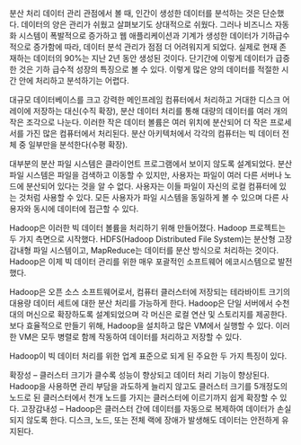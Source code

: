 분산 처리
데이터 관리 관점에서 볼 때, 인간이 생성한 데이터를 분석하는 것은 단순했다. 데이터의 양은 관리가 쉬웠고 살펴보기도 상대적으로 쉬웠다. 그러나 비즈니스 자동화 시스템이 폭발적으로 증가하고 웹 애플리케이션과 기계가 생성한 데이터가 기하급수적으로 증가함에 따라, 데이터 분석 관리가 점점 더 어려워지게 되었다. 실제로 현재 존재하는 데이터의 90%는 지난 2년 동안 생성된 것이다. 단기간에 이렇게 데이터가 급증한 것은 기하 급수적 성장의 특징으로 볼 수 있다. 이렇게 많은 양의 데이터를 적절한 시간 안에 처리하고 분석하기는 어렵다.

대규모 데이터베이스를 크고 강력한 메인프레임 컴퓨터에서 처리하고 거대한 디스크 어레이에 저장하는 대신(수직 확장), 분산 데이터 처리를 통해 대량의 데이터를 여러 개의 작은 조각으로 나눈다. 이러한 작은 데이터 볼륨은 여러 위치에 분산되어 더 작은 프로세서를 가진 많은 컴퓨터에서 처리된다. 분산 아키텍처에서 각각의 컴퓨터는 빅 데이터 전체 중 일부만을 분석한다(수평 확장).

대부분의 분산 파일 시스템은 클라이언트 프로그램에서 보이지 않도록 설계되었다. 분산 파일 시스템은 파일을 검색하고 이동할 수 있지만, 사용자는 파일이 여러 다른 서버나 노드에 분산되어 있다는 것을 알 수 없다. 사용자는 이들 파일이 자신의 로컬 컴퓨터에 있는 것처럼 사용할 수 있다. 모든 사용자가 파일 시스템을 동일하게 볼 수 있으며 다른 사용자와 동시에 데이터에 접근할 수 있다.

Hadoop은 이러한 빅 데이터 볼륨을 처리하기 위해 만들어졌다. Hadoop 프로젝트는 두 가지 측면으로 시작했다. HDFS(Hadoop Distributed File System)는 분산형 고장감내형 파일 시스템이고, MapReduce는 데이터를 분산 방식으로 처리하는 것이다. Hadoop은 이제 빅 데이터 관리를 위한 매우 포괄적인 소프트웨어 에코시스템으로 발전했다.

Hadoop은 오픈 소스 소프트웨어로서, 컴퓨터 클러스터에 저장되는 테라바이트 크기의 대용량 데이터 세트에 대한 분산 처리를 가능하게 한다. Hadoop은 단일 서버에서 수천 대의 머신으로 확장하도록 설계되었으며 각 머신은 로컬 연산 및 스토리지를 제공한다. 보다 효율적으로 만들기 위해, Hadoop을 설치하고 많은 VM에서 실행할 수 있다. 이러한 VM은 모두 병렬로 함께 작동하여 데이터를 처리하고 저장할 수 있다.

Hadoop이 빅 데이터 처리를 위한 업계 표준으로 되게 된 주요한 두 가지 특징이 있다.

확장성 – 클러스터 크기가 클수록 성능이 향상되고 데이터 처리 기능이 향상된다. Hadoop을 사용하면 관리 부담을 과도하게 늘리지 않고도 클러스터 크기를 5개정도의 노드로 된 클러스터에서 천개 노드를 가지는 클러스터에 이르기까지 쉽게 확장할 수 있다.
고장감내성 – Hadoop은 클러스터 간에 데이터를 자동으로 복제하여 데이터가 손실되지 않도록 한다. 디스크, 노드, 또는 전체 랙에 장애가 발생해도 데이터는 안전하게 유지된다.